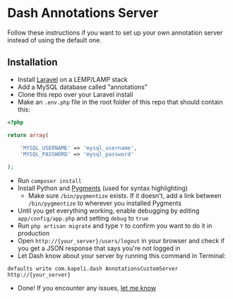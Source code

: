 # Dash Annotations Server

Follow these instructions if you want to set up your own annotation server instead of using the default one.

## Installation

* Install [Laravel](http://laravel.com/) on a LEMP/LAMP stack
* Add a MySQL database called "annotations"
* Clone this repo over your Laravel install
* Make an `.env.php` file in the root folder of this repo that should contain this:

```php
<?php

return array(

    'MYSQL_USERNAME' => 'mysql_username',
    'MYSQL_PASSWORD' => 'mysql_password'

);
```

* Run `composer install`
* Install Python and [Pygments](http://pygments.org/) (used for syntax highlighting)
  * Make sure `/bin/pygmentize` exists. If it doesn't, add a link between `/bin/pygmentize` to wherever you installed Pygments
* Until you get everything working, enable debugging by editing `app/config/app.php` and setting `debug` to `true`
* Run `php artisan migrate` and type `Y` to confirm you want to do it in production
* Open `http://{your_server}/users/logout` in your browser and check if you get a JSON response that says you're not logged in
* Let Dash know about your server by running this command in Terminal:

```
defaults write com.kapeli.dash AnnotationsCustomServer http://{your_server}
```

* Done! If you encounter any issues, [let me know](https://github.com/Kapeli/Dash-Annotations/issues/new)